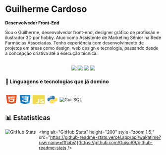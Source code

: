 # Guilherme Cardoso

**Desenvolvedor Front-End**

Sou o Guilherme, desenvolvedor front-end, designer gráfico de profissão e ilustrador 3D por hobby. Atuo como Assistente de Marketing Sênior na Rede Farmácias Associadas. Tenho experiência com desenvolvimento de projetos em áreas como design, web design e tecnologia, passando desde a concepção criativa até a execução técnica.

<br>

 <div
   align="center"
      
  <a href="https://www.instagram.com/oguicardoso/" target="_blank"><img src="https://img.shields.io/badge/-Instagram-%23E4405F?style=for-the-badge&logo=instagram&logoColor=white" target="_blank"></a>
  <a href="https://discord.com/users/oguicardoso89" target="_blank"><img src="https://img.shields.io/badge/Discord-7289DA?style=for-the-badge&logo=discord&logoColor=white" target="_blank"></a> 
  <a href = "mailto:guisc89@gmail.com"><img src="https://img.shields.io/badge/-Gmail-%23333?style=for-the-badge&logo=gmail&logoColor=white" target="_blank"></a>
  <a href="https://www.linkedin.com/in/guilherme-cardoso-02111989/" target="_blank"><img src="https://img.shields.io/badge/-LinkedIn-%230077B5?style=for-the-badge&logo=linkedin&logoColor=white" target="_blank"></a> 
  
</div>

### 🤖 Linguagens e tecnologias que já domino

<div style="display: inline_block"><br>
  <img align="center" alt="Gui-HTML" height="30" width="40" src="https://raw.githubusercontent.com/devicons/devicon/master/icons/html5/html5-original.svg">
  <img align="center" alt="Gui-CSS" height="30" width="40" src="https://raw.githubusercontent.com/devicons/devicon/master/icons/css3/css3-original.svg">
  <img align="center" alt="Gui-Js" height="30" width="40" src="https://raw.githubusercontent.com/devicons/devicon/master/icons/javascript/javascript-plain.svg">
  <img align="center" alt="Gui-Python" height="30" width="40" src="https://raw.githubusercontent.com/devicons/devicon/master/icons/python/python-original.svg">
  <img align="center" alt="Gui-SQL" src="https://cdn.jsdelivr.net/gh/devicons/devicon@latest/icons/sqldeveloper/sqldeveloper-original.svg" width="40" height="30"/>

 <!-- ### 📚 Estudando

  <img align="center" alt="Gui-React" height="30" width="40" src="https://raw.githubusercontent.com/devicons/devicon/master/icons/react/react-original.svg">
  <img align="center" alt="Gui-Ts" height="30" width="40" src="https://raw.githubusercontent.com/devicons/devicon/master/icons/typescript/typescript-plain.svg">
  
  <!-- 
  img align="center" alt="Gui-Csharp" height="30" width="40" src="https://raw.githubusercontent.com/devicons/devicon/master/icons/csharp/csharp-original.svg"
!-->
  
</div>

<div>

  ## 📊 Estatísticas
  
  <img 
    align=left
    alt="GitHub Stats" 
    height="200" 
    style="padding-right: 10px;" 
    src="https://github-readme-stats.vercel.app/api?username=Guisc89&theme=dark&show_icons=true&hide_border=true&count_private=true"
  />

<img 
      alt="GitHub Stats" 
      height="200"
      style="zoom 1.5;"
      src="https://github-readme-stats.vercel.app/api/wakatime?username=ffflabs)](https://github.com/Guisc89/github-readme-stats
      <!--https://github-readme-stats.vercel.app/api/top-langs/?username=Guisc89&theme=algolia&show_icons=true&hide_border=true&layout=compact" !-->
/>
  
</div>

<!--
**Guisc89/Guisc89** is a ✨ _special_ ✨ repository because its `README.md` (this file) appears on your GitHub profile.
